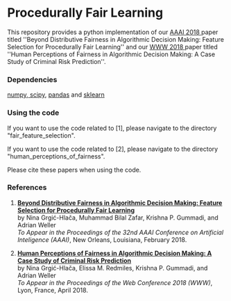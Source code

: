 # Procedurally Fair Learning

This repository provides a python implementation of our <a href="https://people.mpi-sws.org/~nghlaca/papers/fair_feature_selection.pdf" target="_blank"> AAAI 2018 </a> paper titled ''Beyond Distributive Fairness in Algorithmic Decision Making: Feature Selection for Procedurally Fair Learning'' and our <a href="https://people.mpi-sws.org/~nghlaca/papers/human_perceptions_of_fairness.pdf" target="_blank"> WWW 2018 </a> paper titled ''Human Perceptions of Fairness in Algorithmic Decision Making: A Case Study of Criminal Risk Prediction''.


### Dependencies 

[numpy, scipy](https://www.scipy.org/scipylib/download.html), [pandas](https://pandas.pydata.org/) and [sklearn](http://scikit-learn.org/)


### Using the code

If you want to use the code related to [1], please navigate to the directory "fair_feature_selection".

If you want to use the code related to [2], please navigate to the directory "human_perceptions_of_fairness".

Please cite these papers when using the code.


### References

1. <b><a href="https://people.mpi-sws.org/~nghlaca/papers/fair_feature_selection.pdf" target="_blank">Beyond Distributive Fairness in Algorithmic Decision Making: Feature Selection for Procedurally Fair Learning</a></b><br>
by Nina Grgi&#263;-Hla&#269;a, Muhammad Bilal Zafar, Krishna P. Gummadi, and Adrian Weller<br>
<i>To Appear in the Proceedings of the 32nd AAAI Conference on Artificial Inteligence (AAAI)</i>, New Orleans, Louisiana, February 2018.<br>

2. <b><a href="https://people.mpi-sws.org/~nghlaca/papers/human_perceptions_of_fairness.pdf" target="_blank">Human Perceptions of Fairness in Algorithmic Decision Making: A Case Study of Criminal Risk Prediction</a></b><br>
by Nina Grgi&#263;-Hla&#269;a, Elissa M. Redmiles, Krishna P. Gummadi, and Adrian Weller<br>
<i>To Appear in the Proceedings of the Web Conference 2018 (WWW)</i>, Lyon, France, April 2018.<br>
